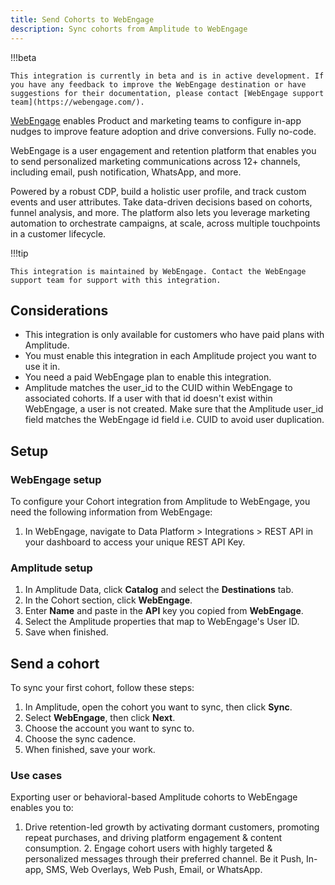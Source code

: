 ```yaml
---
title: Send Cohorts to WebEngage
description: Sync cohorts from Amplitude to WebEngage
---
```


!!!beta

    This integration is currently in beta and is in active development. If you have any feedback to improve the WebEngage destination or have suggestions for their documentation, please contact [WebEngage support team](https://webengage.com/). 

[WebEngage](https://webengage.com/) enables Product and marketing teams to configure in-app nudges to improve feature adoption and drive conversions. Fully no-code.

WebEngage is a user engagement and retention platform that enables you to send personalized marketing communications across 12+ channels, including email, push notification, WhatsApp, and more.

Powered by a robust CDP, build a holistic user profile, and track custom events and user attributes. Take data-driven decisions based on cohorts, funnel analysis, and more. The platform also lets you leverage marketing automation to orchestrate campaigns, at scale, across multiple touchpoints in a customer lifecycle.


!!!tip

    This integration is maintained by WebEngage. Contact the WebEngage support team for support with this integration.

## Considerations

- This integration is only available for customers who have paid plans with Amplitude.
- You must enable this integration in each Amplitude project you want to use it in.
- You need a paid WebEngage plan to enable this integration.
- Amplitude matches the user_id to the CUID within WebEngage to associated cohorts. If a user with that id doesn't exist within WebEngage, a user is not created. Make sure that the Amplitude user_id field matches the WebEngage id field i.e. CUID to avoid user duplication.


## Setup

### WebEngage setup
To configure your Cohort integration from Amplitude to WebEngage, you need the following information from WebEngage:
1. In WebEngage, navigate to Data Platform > Integrations > REST API in your dashboard to access your unique REST API Key.

### Amplitude setup

1. In Amplitude Data, click **Catalog** and select the **Destinations** tab.
2. In the Cohort section, click **WebEngage**.
3. Enter **Name** and paste in the **API** key you copied from **WebEngage**.
4. Select the Amplitude properties that map to WebEngage's User ID.
5. Save when finished.

## Send a cohort

To sync your first cohort, follow these steps:

1. In Amplitude, open the cohort you want to sync, then click **Sync**.
2. Select **WebEngage**, then click **Next**.
3. Choose the account you want to sync to.
4. Choose the sync cadence.
5. When finished, save your work.

### Use cases
Exporting user or behavioral-based Amplitude cohorts to WebEngage enables you to:
1. Drive retention-led growth by activating dormant customers, promoting repeat purchases, and driving platform engagement & content consumption. 2. Engage cohort users with highly targeted & personalized messages through their preferred channel. Be it Push, In-app, SMS, Web Overlays, Web Push, Email, or WhatsApp.

